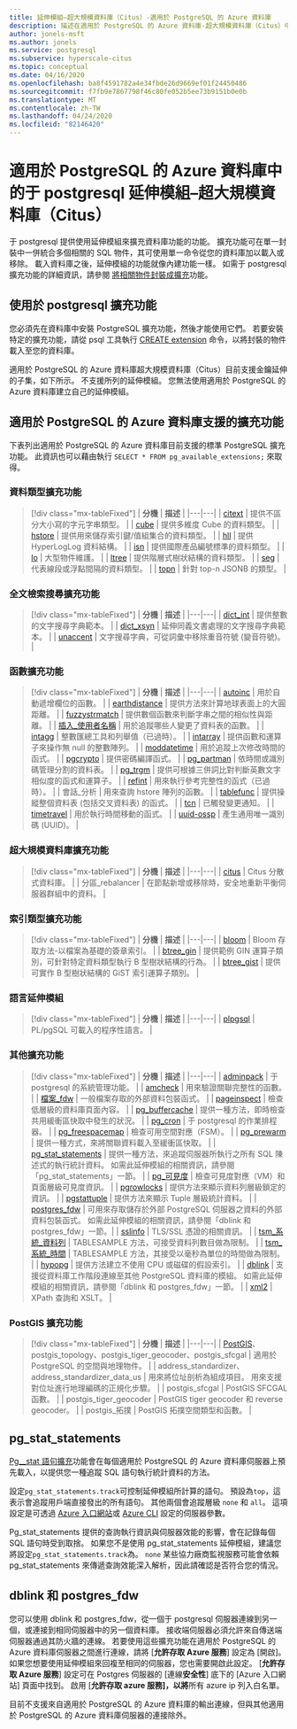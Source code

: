 ```yaml
---
title: 延伸模組–超大規模資料庫（Citus）-適用於 PostgreSQL 的 Azure 資料庫
description: 描述在適用於 PostgreSQL 的 Azure 資料庫-超大規模資料庫（Citus）中使用延伸模組來擴充資料庫功能的能力
author: jonels-msft
ms.author: jonels
ms.service: postgresql
ms.subservice: hyperscale-citus
ms.topic: conceptual
ms.date: 04/16/2020
ms.openlocfilehash: ba8f4591782a4e34fbde26d9669ef01f24450486
ms.sourcegitcommit: f7fb9e7867798f46c80fe052b5ee73b9151b0e0b
ms.translationtype: MT
ms.contentlocale: zh-TW
ms.lasthandoff: 04/24/2020
ms.locfileid: "82146420"
---
```

# <a name="postgresql-extensions-in-azure-database-for-postgresql--hyperscale-citus"></a>適用於 PostgreSQL 的 Azure 資料庫中的于 postgresql 延伸模組–超大規模資料庫（Citus）

于 postgresql 提供使用延伸模組來擴充資料庫功能的功能。 擴充功能可在單一封裝中一併統合多個相關的 SQL 物件，其可使用單一命令從您的資料庫加以載入或移除。 載入資料庫之後，延伸模組的功能就像內建功能一樣。 如需于 postgresql 擴充功能的詳細資訊，請參閱 [將相關物件封裝成擴充](https://www.postgresql.org/docs/current/static/extend-extensions.html)功能。

## <a name="use-postgresql-extensions"></a>使用於 postgresql 擴充功能

您必須先在資料庫中安裝 PostgreSQL 擴充功能，然後才能使用它們。 若要安裝特定的擴充功能，請從 psql 工具執行 [CREATE extension](https://www.postgresql.org/docs/current/static/sql-createextension.html) 命令，以將封裝的物件載入至您的資料庫。

適用於 PostgreSQL 的 Azure 資料庫超大規模資料庫（Citus）目前支援金鑰延伸的子集，如下所示。 不支援所列的延伸模組。 您無法使用適用於 PostgreSQL 的 Azure 資料庫建立自己的延伸模組。

## <a name="extensions-supported-by-azure-database-for-postgresql"></a>適用於 PostgreSQL 的 Azure 資料庫支援的擴充功能

下表列出適用於 PostgreSQL 的 Azure 資料庫目前支援的標準 PostgreSQL 擴充功能。 此資訊也可以藉由執行 `SELECT * FROM pg_available_extensions;` 來取得。

### <a name="data-types-extensions"></a>資料類型擴充功能

> [!div class="mx-tableFixed"]
> | **分機** | **描述** |
> |---|---|
> | [citext](https://www.postgresql.org/docs/current/static/citext.html) | 提供不區分大小寫的字元字串類型。 |
> | [cube](https://www.postgresql.org/docs/current/static/cube.html) | 提供多維度 Cube 的資料類型。 |
> | [hstore](https://www.postgresql.org/docs/current/static/hstore.html) | 提供用來儲存索引鍵/值組集合的資料類型。 |
> | [hll](https://github.com/citusdata/postgresql-hll) | 提供 HyperLogLog 資料結構。 |
> | [isn](https://www.postgresql.org/docs/current/static/isn.html) | 提供國際產品編號標準的資料類型。 |
> | [lo](https://www.postgresql.org/docs/current/lo.html) | 大型物件維護。 |
> | [ltree](https://www.postgresql.org/docs/current/static/ltree.html) | 提供階層式樹狀結構的資料類型。 |
> | [seg](https://www.postgresql.org/docs/current/seg.html) | 代表線段或浮點間隔的資料類型。 |
> | [topn](https://github.com/citusdata/postgresql-topn/) | 針對 top-n JSONB 的類型。 |

### <a name="full-text-search-extensions"></a>全文檢索搜尋擴充功能

> [!div class="mx-tableFixed"]
> | **分機** | **描述** |
> |---|---|
> | [dict\_int](https://www.postgresql.org/docs/current/static/dict-int.html) | 提供整數的文字搜尋字典範本。 |
> | [dict\_xsyn](https://www.postgresql.org/docs/current/dict-xsyn.html) | 延伸同義文書處理的文字搜尋字典範本。 |
> | [unaccent](https://www.postgresql.org/docs/current/static/unaccent.html) | 文字搜尋字典，可從詞彙中移除重音符號 (變音符號)。 |

### <a name="functions-extensions"></a>函數擴充功能

> [!div class="mx-tableFixed"]
> | **分機** | **描述** |
> |---|---|
> | [autoinc](https://www.postgresql.org/docs/current/contrib-spi.html#id-1.11.7.45.7) | 用於自動遞增欄位的函數。 |
> | [earthdistance](https://www.postgresql.org/docs/current/static/earthdistance.html) | 提供方法來計算地球表面上的大圓距離。 |
> | [fuzzystrmatch](https://www.postgresql.org/docs/current/static/fuzzystrmatch.html) | 提供數個函數來判斷字串之間的相似性與距離。 |
> | [插入\_使用者名稱](https://www.postgresql.org/docs/current/contrib-spi.html#id-1.11.7.45.8) | 用於追蹤哪些人變更了資料表的函數。 |
> | [intagg](https://www.postgresql.org/docs/current/intagg.html) | 整數匯總工具和列舉值（已過時）。 |
> | [intarray](https://www.postgresql.org/docs/current/static/intarray.html) | 提供函數和運算子來操作無 null 的整數陣列。 |
> | [moddatetime](https://www.postgresql.org/docs/current/contrib-spi.html#id-1.11.7.45.9) | 用於追蹤上次修改時間的函式。 |
> | [pgcrypto](https://www.postgresql.org/docs/current/static/pgcrypto.html) | 提供密碼編譯函式。 |
> | [pg\_partman](https://pgxn.org/dist/pg_partman/doc/pg_partman.html) | 依時間或識別碼管理分割的資料表。 |
> | [pg\_trgm](https://www.postgresql.org/docs/current/static/pgtrgm.html) | 提供可根據三併詞比對判斷英數文字相似度的函式和運算子。 |
> | [refint](https://www.postgresql.org/docs/current/contrib-spi.html#id-1.11.7.45.5) | 用來執行參考完整性的函式（已過時）。 |
> | 會話\_分析 | 用來查詢 hstore 陣列的函數。 |
> | [tablefunc](https://www.postgresql.org/docs/current/static/tablefunc.html) | 提供操縱整個資料表 (包括交叉資料表) 的函式。 |
> | [tcn](https://www.postgresql.org/docs/current/tcn.html) | 已觸發變更通知。 |
> | [timetravel](https://www.postgresql.org/docs/current/contrib-spi.html#id-1.11.7.45.6) | 用於執行時間移動的函式。 |
> | [uuid-ossp](https://www.postgresql.org/docs/current/static/uuid-ossp.html) | 產生通用唯一識別碼 (UUID)。 |

### <a name="hyperscale-extensions"></a>超大規模資料庫擴充功能

> [!div class="mx-tableFixed"]
> | **分機** | **描述** |
> |---|---|
> | [citus](https://github.com/citusdata/citus) | Citus 分散式資料庫。 |
> | 分區\_rebalancer | 在節點新增或移除時，安全地重新平衡伺服器群組中的資料。 |

### <a name="index-types-extensions"></a>索引類型擴充功能

> [!div class="mx-tableFixed"]
> | **分機** | **描述** |
> |---|---|
> | [bloom](https://www.postgresql.org/docs/current/bloom.html) | Bloom 存取方法-以檔案為基礎的簽章索引。 |
> | [btree\_gin](https://www.postgresql.org/docs/current/static/btree-gin.html) | 提供範例 GIN 運算子類別，可針對特定資料類型執行 B 型樹狀結構的行為。 |
> | [btree\_gist](https://www.postgresql.org/docs/current/static/btree-gist.html) | 提供可實作 B 型樹狀結構的 GiST 索引運算子類別。 |

### <a name="language-extensions"></a>語言延伸模組

> [!div class="mx-tableFixed"]
> | **分機** | **描述** |
> |---|---|
> | [plpgsql](https://www.postgresql.org/docs/current/static/plpgsql.html) | PL/pgSQL 可載入的程序性語言。 |

### <a name="miscellaneous-extensions"></a>其他擴充功能

> [!div class="mx-tableFixed"]
> | **分機** | **描述** |
> |---|---|
> | [adminpack](https://www.postgresql.org/docs/current/adminpack.html) | 于 postgresql 的系統管理功能。 |
> | [amcheck](https://www.postgresql.org/docs/current/amcheck.html) | 用來驗證關聯完整性的函數。 |
> | [檔案\_fdw](https://www.postgresql.org/docs/current/file-fdw.html) | 一般檔案存取的外部資料包裝函式。 |
> | [pageinspect](https://www.postgresql.org/docs/current/pageinspect.html) | 檢查低層級的資料庫頁面內容。 |
> | [pg\_buffercache](https://www.postgresql.org/docs/current/static/pgbuffercache.html) | 提供一種方法，即時檢查共用緩衝區快取中發生的狀況。 |
> | [pg\_cron](https://github.com/citusdata/pg_cron) | 于 postgresql 的作業排程器。 |
> | [pg\_freespacemap](https://www.postgresql.org/docs/current/pgfreespacemap.html) | 檢查可用空間對應（FSM）。 |
> | [pg\_prewarm](https://www.postgresql.org/docs/current/static/pgprewarm.html) | 提供一種方式，來將關聯資料載入至緩衝區快取。 |
> | [pg\_stat\_statements](https://www.postgresql.org/docs/current/static/pgstatstatements.html) | 提供一種方法，來追蹤伺服器所執行之所有 SQL 陳述式的執行統計資料。 如需此延伸模組的相關資訊，請參閱「pg_stat_statements」一節。 |
> | [pg\_可見度](https://www.postgresql.org/docs/current/pgvisibility.html) | 檢查可見度對應（VM）和頁面層級可見度資訊。 |
> | [pgrowlocks](https://www.postgresql.org/docs/current/static/pgrowlocks.html) | 提供方法來顯示資料列層級鎖定的資訊。 |
> | [pgstattuple](https://www.postgresql.org/docs/current/static/pgstattuple.html) | 提供方法來顯示 Tuple 層級統計資料。 |
> | [postgres\_fdw](https://www.postgresql.org/docs/current/static/postgres-fdw.html) | 可用來存取儲存於外部 PostgreSQL 伺服器之資料的外部資料包裝函式。 如需此延伸模組的相關資訊，請參閱「dblink 和 postgres_fdw」一節。|
> | [sslinfo](https://www.postgresql.org/docs/current/sslinfo.html) | TLS/SSL 憑證的相關資訊。 |
> | [tsm\_系統\_資料列](https://www.postgresql.org/docs/current/tsm-system-rows.html) | TABLESAMPLE 方法，可接受資料列數目做為限制。 |
> | [tsm\_系統\_時間](https://www.postgresql.org/docs/current/tsm-system-time.html) | TABLESAMPLE 方法，其接受以毫秒為單位的時間做為限制。 |
> | [hypopg](https://hypopg.readthedocs.io/en/latest/) | 提供方法建立不使用 CPU 或磁碟的假設索引。 |
> | [dblink](https://www.postgresql.org/docs/current/dblink.html) | 支援從資料庫工作階段連線至其他 PostgreSQL 資料庫的模組。 如需此延伸模組的相關資訊，請參閱「dblink 和 postgres_fdw」一節。 |
> | [xml2](https://www.postgresql.org/docs/current/xml2.html) | XPath 查詢和 XSLT。 |


### <a name="postgis-extensions"></a>PostGIS 擴充功能

> [!div class="mx-tableFixed"]
> | **分機** | **描述** |
> |---|---|
> | [PostGIS](https://www.postgis.net/)、postgis\_topology、postgis\_tiger\_geocoder、postgis\_sfcgal | 適用於 PostgreSQL 的空間與地理物件。 |
> | address\_standardizer、address\_standardizer\_data\_us | 用來將位址剖析為組成項目。 用來支援對位址進行地理編碼的正規化步驟。 |
> | postgis\_sfcgal | PostGIS SFCGAL 函數。 |
> | postgis\_tiger\_geocoder | PostGIS tiger geocoder 和 reverse geocoder。 |
> | postgis\_拓撲 | PostGIS 拓撲空間類型和函數。 |


## <a name="pg_stat_statements"></a>pg_stat_statements
[Pg\_\_stat 語句擴充](https://www.postgresql.org/docs/current/pgstatstatements.html)功能會在每個適用於 PostgreSQL 的 Azure 資料庫伺服器上預先載入，以提供您一種追蹤 SQL 語句執行統計資料的方法。

設定`pg_stat_statements.track`可控制延伸模組所計算的語句。 預設為`top`，這表示會追蹤用戶端直接發出的所有語句。 其他兩個會追蹤層級 `none` 和 `all`。 這項設定是可透過 [Azure 入口網站](https://docs.microsoft.com/azure/postgresql/howto-configure-server-parameters-using-portal)或 [Azure CLI](https://docs.microsoft.com/azure/postgresql/howto-configure-server-parameters-using-cli) 設定的伺服器參數。

Pg_stat_statements 提供的查詢執行資訊與伺服器效能的影響，會在記錄每個 SQL 語句時受到取捨。 如果您不是使用 pg_stat_statements 延伸模組，建議您將設定`pg_stat_statements.track`為。 `none` 某些協力廠商監視服務可能會依賴 pg_stat_statements 來傳遞查詢效能深入解析，因此請確認是否符合您的情況。

## <a name="dblink-and-postgres_fdw"></a>dblink 和 postgres_fdw
您可以使用 dblink 和 postgres_fdw，從一個于 postgresql 伺服器連線到另一個，或連接到相同伺服器中的另一個資料庫。 接收端伺服器必須允許來自傳送端伺服器通過其防火牆的連線。 若要使用這些擴充功能在適用於 PostgreSQL 的 Azure 資料庫伺服器之間進行連線，請將 [**允許存取 Azure 服務**] 設定為 [開啟]。 如果您想要使用延伸模組來回複至相同的伺服器，您也需要開啟此設定。 [**允許存取 Azure 服務**] 設定可在 Postgres 伺服器的 [連線**安全性**] 底下的 [Azure 入口網站] 頁面中找到。 啟用 [**允許存取 azure 服務]，以將**所有 azure ip 列入白名單。

目前不支援來自適用於 PostgreSQL 的 Azure 資料庫的輸出連線，但與其他適用於 PostgreSQL 的 Azure 資料庫伺服器的連接除外。
